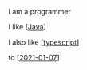 I am a programmer


I like [[Java]]


I also like [[typescript]]

to [[2021-01-07]]


[//begin]: # "Autogenerated link references for markdown compatibility"
[Java]: java.md "Java"
[typescript]: typescript.md "Typescript"
[2021-01-07]: 2021-01-07.md "2021-01-07"
[//end]: # "Autogenerated link references"